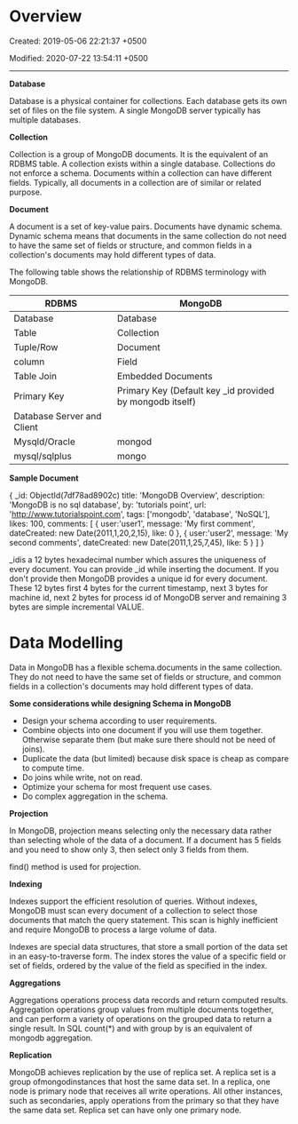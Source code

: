 # Overview

Created: 2019-05-06 22:21:37 +0500

Modified: 2020-07-22 13:54:11 +0500

---

**Database**

Database is a physical container for collections. Each database gets its own set of files on the file system. A single MongoDB server typically has multiple databases.



**Collection**

Collection is a group of MongoDB documents. It is the equivalent of an RDBMS table. A collection exists within a single database. Collections do not enforce a schema. Documents within a collection can have different fields. Typically, all documents in a collection are of similar or related purpose.



**Document**

A document is a set of key-value pairs. Documents have dynamic schema. Dynamic schema means that documents in the same collection do not need to have the same set of fields or structure, and common fields in a collection's documents may hold different types of data.



The following table shows the relationship of RDBMS terminology with MongoDB.

| RDBMS                      | MongoDB                                                   |
|-------------------------|-----------------------------------------------|
| Database                   | Database                                                  |
| Table                      | Collection                                                |
| Tuple/Row                  | Document                                                  |
| column                     | Field                                                     |
| Table Join                 | Embedded Documents                                        |
| Primary Key                | Primary Key (Default key _id provided by mongodb itself) |
| Database Server and Client |                                                          |
| Mysqld/Oracle              | mongod                                                    |
| mysql/sqlplus              | mongo                                                     |



**Sample Document**

{
_id: ObjectId(7df78ad8902c)
title: 'MongoDB Overview',
description: 'MongoDB is no sql database',
by: 'tutorials point',
url: '<http://www.tutorialspoint.com>',
tags: ['mongodb', 'database', 'NoSQL'],
likes: 100,
comments: [
{
user:'user1',
message: 'My first comment',
dateCreated: new Date(2011,1,20,2,15),
like: 0
},
{
user:'user2',
message: 'My second comments',
dateCreated: new Date(2011,1,25,7,45),
like: 5
}
]
}



_idis a 12 bytes hexadecimal number which assures the uniqueness of every document. You can provide _id while inserting the document. If you don't provide then MongoDB provides a unique id for every document. These 12 bytes first 4 bytes for the current timestamp, next 3 bytes for machine id, next 2 bytes for process id of MongoDB server and remaining 3 bytes are simple incremental VALUE.



# Data Modelling

Data in MongoDB has a flexible schema.documents in the same collection. They do not need to have the same set of fields or structure, and common fields in a collection's documents may hold different types of data.



**Some considerations while designing Schema in MongoDB**
-   Design your schema according to user requirements.
-   Combine objects into one document if you will use them together. Otherwise separate them (but make sure there should not be need of joins).
-   Duplicate the data (but limited) because disk space is cheap as compare to compute time.
-   Do joins while write, not on read.
-   Optimize your schema for most frequent use cases.
-   Do complex aggregation in the schema.



**Projection**

In MongoDB, projection means selecting only the necessary data rather than selecting whole of the data of a document. If a document has 5 fields and you need to show only 3, then select only 3 fields from them.

find() method is used for projection.



**Indexing**

Indexes support the efficient resolution of queries. Without indexes, MongoDB must scan every document of a collection to select those documents that match the query statement. This scan is highly inefficient and require MongoDB to process a large volume of data.



Indexes are special data structures, that store a small portion of the data set in an easy-to-traverse form. The index stores the value of a specific field or set of fields, ordered by the value of the field as specified in the index.



**Aggregations**

Aggregations operations process data records and return computed results. Aggregation operations group values from multiple documents together, and can perform a variety of operations on the grouped data to return a single result. In SQL count(*) and with group by is an equivalent of mongodb aggregation.



**Replication**

MongoDB achieves replication by the use of replica set. A replica set is a group ofmongodinstances that host the same data set. In a replica, one node is primary node that receives all write operations. All other instances, such as secondaries, apply operations from the primary so that they have the same data set. Replica set can have only one primary node.

